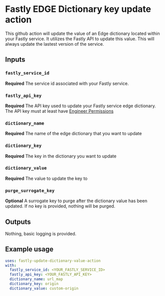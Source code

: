 # Fastly EDGE Dictionary key update action

This github action will update the value of an Edge dictionary located within your Fastly service.
It utilizes the Fastly API to update this value. This will always update the lastest version of the service.

## Inputs

### `fastly_service_id`

**Required** The service id associated with your Fastly service.

### `fastly_api_key`

**Required** The API key used to update your Fastly service edge dictionary. The API key must at least have [Engineer Permissions](https://www.fastly.com/documentation/guides/account-info/user-access-and-control/configuring-user-roles-and-permissions/)

### `dictionary_name`

**Required** The name of the edge dictionary that you want to update

### `dictionary_key`

**Required** The key in the dictionary you want to update

### `dictionary_value`

**Required** The value to update the key to

### `purge_surrogate_key`

**Optional** A surrogate key to purge after the dictionary value has been updated. If no key is provided, nothing will be purged.

## Outputs

Nothing, basic logging is provided.

## Example usage

```yaml
uses: fastly-update-dictionary-value-action
with:
  fastly_service_id: <YOUR_FASTLY_SERVICE_ID>
  fastly_api_key: <YOUR_FASTLY_API_KEY>
  dictionary_name: url_map
  dictionary_key: origin
  dictionary_value: custom-origin
```
